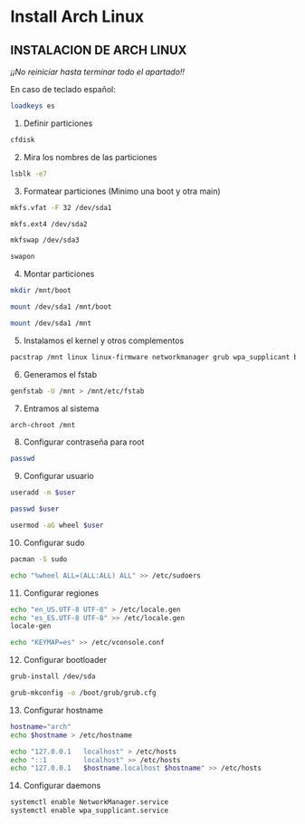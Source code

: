 # Install Arch Linux

## INSTALACION DE ARCH LINUX

*¡¡No reiniciar hasta terminar todo el apartado!!*

En caso de teclado español:

```bash
loadkeys es
```

1. Definir particiones

```bash
cfdisk
```

2. Mira los nombres de las particiones

```bash
lsblk -e7
```

3. Formatear particiones (Minimo una boot y otra main)

```bash
mkfs.vfat -F 32 /dev/sda1

mkfs.ext4 /dev/sda2

mkfswap /dev/sda3

swapon
```

4. Montar particiones


```bash
mkdir /mnt/boot

mount /dev/sda1 /mnt/boot

mount /dev/sda1 /mnt
```

5. Instalamos el kernel y otros complementos

```bash
pacstrap /mnt linux linux-firmware networkmanager grub wpa_supplicant base base-devel
```

6. Generamos el fstab

```bash
genfstab -U /mnt > /mnt/etc/fstab
```

7. Entramos al sistema

```bash
arch-chroot /mnt
```

8. Configurar contraseña para root

```bash
passwd
```

9. Configurar usuario

```bash
useradd -m $user

passwd $user

usermod -aG wheel $user
```

10. Configurar sudo

```bash
pacman -S sudo
```

```bash
echo "%wheel ALL=(ALL:ALL) ALL" >> /etc/sudoers
```

11. Configurar regiones

```bash
echo "en_US.UTF-8 UTF-8" > /etc/locale.gen
echo "es_ES.UTF-8 UTF-8" >> /etc/locale.gen
locale-gen
```

```bash
echo "KEYMAP=es" >> /etc/vconsole.conf
```

12. Configurar bootloader


```bash
grub-install /dev/sda

grub-mkconfig -o /boot/grub/grub.cfg
```

13. Configurar hostname

```bash
hostname="arch"
echo $hostname > /etc/hostname

echo "127.0.0.1   localhost" > /etc/hosts
echo "::1         localhost" >> /etc/hosts
echo "127.0.0.1   $hostname.localhost $hostname" >> /etc/hosts
```

14. Configurar daemons

```bash
systemctl enable NetworkManager.service
systemctl enable wpa_supplicant.service
```
